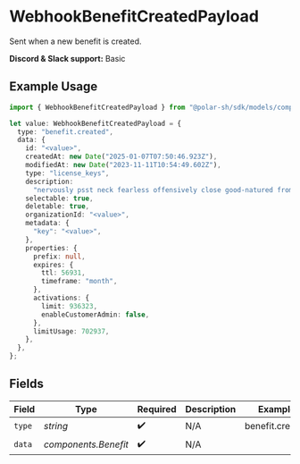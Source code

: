 # WebhookBenefitCreatedPayload

Sent when a new benefit is created.

**Discord & Slack support:** Basic

## Example Usage

```typescript
import { WebhookBenefitCreatedPayload } from "@polar-sh/sdk/models/components/webhookbenefitcreatedpayload.js";

let value: WebhookBenefitCreatedPayload = {
  type: "benefit.created",
  data: {
    id: "<value>",
    createdAt: new Date("2025-01-07T07:50:46.923Z"),
    modifiedAt: new Date("2023-11-11T10:54:49.602Z"),
    type: "license_keys",
    description:
      "nervously psst neck fearless offensively close good-natured from portly",
    selectable: true,
    deletable: true,
    organizationId: "<value>",
    metadata: {
      "key": "<value>",
    },
    properties: {
      prefix: null,
      expires: {
        ttl: 56931,
        timeframe: "month",
      },
      activations: {
        limit: 936323,
        enableCustomerAdmin: false,
      },
      limitUsage: 702937,
    },
  },
};
```

## Fields

| Field                | Type                 | Required             | Description          | Example              |
| -------------------- | -------------------- | -------------------- | -------------------- | -------------------- |
| `type`               | *string*             | :heavy_check_mark:   | N/A                  | benefit.created      |
| `data`               | *components.Benefit* | :heavy_check_mark:   | N/A                  |                      |